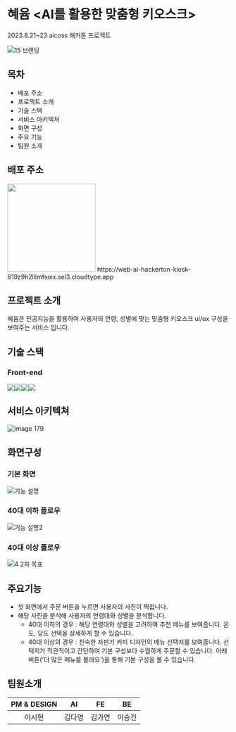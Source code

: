 # 혜윰 <AI를 활용한 맞춤형 키오스크>

2023.8.21~23 aicoss 해커톤 프로젝트

![15 브랜딩](https://github.com/dle234/AI_hackerton_kiosk/assets/108859281/2f16198e-4396-4bbd-9fd8-d9e5dcd53d0e)

## 목차

- 배포 주소
- 프로젝트 소개
- 기술 스택
- 서비스 아키텍쳐
- 화면 구성
- 주요 기능
- 팀원 소개

## 배포 주소

<img src="https://github.com/dle234/AI_hackerton_kiosk/assets/108859281/06c14626-3206-40ff-88f8-cb8f855cf67b" width="200" height="200"/>
https://web-ai-hackerton-kiosk-619z9h2lllmfsoix.sel3.cloudtype.app

## 프로젝트 소개

혜윰은 인공지능을 활용하여 사용자의 연령, 성별에 맞는 맞춤형 키오스크 ui/ux 구성을 보여주는 서비스 입니다.

## 기술 스택

### Front-end

<img src="https://img.shields.io/badge/React-61DAFB?style=for-the-badge&logo=React&logoColor=black"><img src="https://img.shields.io/badge/styledcomponents-DB7093?style=for-the-badge&logo=styledcomponents&logoColor=white"><img src="https://img.shields.io/badge/ReactRouter-CA4245?style=for-the-badge&logo=ReactRouter&logoColor=purple"><img src="https://img.shields.io/badge/webrtc-333333?style=for-the-badge&logo=webrtc&logoColor=white">

## 서비스 아키텍쳐

![image 179](https://github.com/dle234/AI_hackerton_kiosk/assets/108859281/8e94920e-ce69-4bda-b592-936f19170d41)

## 화면구성

### 기본 화면

![기능 설명](https://github.com/dle234/AI_hackerton_kiosk/assets/108859281/726ee2a5-ef9d-439a-9fdf-525d7723bcbc)

### 40대 이하 플로우

![기능 설명2](https://github.com/dle234/AI_hackerton_kiosk/assets/108859281/2df264fe-7af7-4b20-98e9-0efa6025ffb6)

### 40대 이상 플로우

![4 2차 목표](https://github.com/dle234/AI_hackerton_kiosk/assets/108859281/c99af0cf-c241-41dd-83d8-d1f02e394918)

## 주요기능

- 첫 화면에서 주문 버튼을 누르면 사용자의 사진이 찍힙니다.
- 해당 사진을 분석해 사용자의 연령대와 성별을 분석합니다.
  - 40대 이하의 경우 : 해당 연령대와 성별을 고려하여 추천 메뉴를 보여줍니다. 온도, 당도 선택을 상세하게 할 수 있습니다.
  - 40대 이상의 경우 : 친숙한 자판기 커피 디자인의 메뉴 선택지를 보여줍니다. 선택지가 직관적이고 간단하여 기본 구성보다 수월하게 주문할 수 있습니다.
    아래 버튼('더 많은 메뉴를 볼래요')을 통해 기본 구성을 볼 수 있습니다.

## 팀원소개

| PM & DESIGN |   AI   |   FE   |   BE   |
| :---------: | :----: | :----: | :----: |
|   이시현    | 김다영 | 김가연 | 이승건 |
